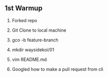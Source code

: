 ## 1st Warmup

1. Forked repo
2. Git Clone to local machine
3. gco -b feature-branch
4. mkdir waysidekoi/01
5. vim README.md

6. Googled how to make a pull request from cli
